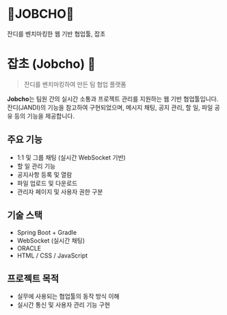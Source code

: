 # 🌿JOBCHO🌿
잔디를 벤치마킹한 웹 기반 협업툴, 잡초

# 잡초 (Jobcho) 🌱
> 잔디를 벤치마킹하여 만든 팀 협업 플랫폼

**Jobcho**는 팀원 간의 실시간 소통과 프로젝트 관리를 지원하는 웹 기반 협업툴입니다.  
잔디(JANDI)의 기능을 참고하여 구현되었으며, 메시지 채팅, 공지 관리, 할 일, 파일 공유 등의 기능을 제공합니다.

## 주요 기능
- 1:1 및 그룹 채팅 (실시간 WebSocket 기반)
- 할 일 관리 기능
- 공지사항 등록 및 열람
- 파일 업로드 및 다운로드
- 관리자 페이지 및 사용자 권한 구분

## 기술 스택
- Spring Boot + Gradle
- WebSocket (실시간 채팅)
- ORACLE
- HTML / CSS / JavaScript 

## 프로젝트 목적
- 실무에 사용되는 협업툴의 동작 방식 이해
- 실시간 통신 및 사용자 관리 기능 구현
